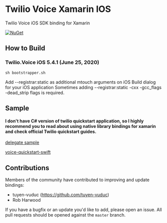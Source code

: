 # Twilio Voice Xamarin IOS

Twilio Voice iOS SDK binding for Xamarin

[![NuGet][nuget-img]][nuget-link]

[nuget-img]: https://img.shields.io/badge/nuget-5.4.1-blue.svg
[nuget-link]: https://www.nuget.org/packages/Twilio.Voice.iOS.XamarinBinding

## How to Build

### Twilio.Voice iOS 5.4.1 (June 25, 2020)
```
sh bootstrapper.sh
```

Add --registrar:static as additional mtouch arguments on iOS Build dialog for your iOS application
Sometimes adding --registrar:static -cxx -gcc_flags -dead_strip flags is required.

## Sample

####  I don't have C# version of twilio quickstart application, so I highly recommend you to read about using native library bindings for xamarin and check official Twilio quickstart guides.

[delegate sample](sample)

[voice-quickstart-swift](https://github.com/twilio/voice-quickstart-swift)

## Contributions

Members of the community have contributed to improving and update bindings:

- tuyen-vuduc (https://github.com/tuyen-vuduc)
- Rob Harwood

If you have a bugfix or an update you'd like to add, please open an issue. 
All pull requests should be opened against the `master` branch.
